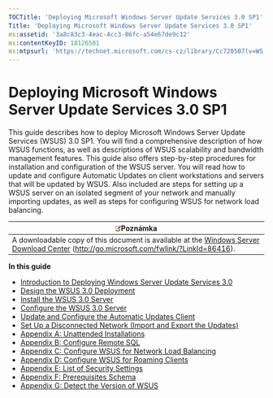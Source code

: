 ```yaml
---
TOCTitle: 'Deploying Microsoft Windows Server Update Services 3.0 SP1'
Title: 'Deploying Microsoft Windows Server Update Services 3.0 SP1'
ms:assetid: '3a8c83c3-4eac-4cc3-86fc-a54e67de9c12'
ms:contentKeyID: 18126501
ms:mtpsurl: 'https://technet.microsoft.com/cs-cz/library/Cc720507(v=WS.10)'
---
```


Deploying Microsoft Windows Server Update Services 3.0 SP1
==========================================================

This guide describes how to deploy Microsoft Windows Server Update Services (WSUS) 3.0 SP1. You will find a comprehensive description of how WSUS functions, as well as descriptions of WSUS scalability and bandwidth management features. This guide also offers step-by-step procedures for installation and configuration of the WSUS server. You will read how to update and configure Automatic Updates on client workstations and servers that will be updated by WSUS. Also included are steps for setting up a WSUS server on an isolated segment of your network and manually importing updates, as well as steps for configuring WSUS for network load balancing.

| ![](images/Cc720507.note(WS.10).gif)Poznámka                                                                                                               |
|-----------------------------------------------------------------------------------------------------------------------------------------------------------------------------------------|
| A downloadable copy of this document is available at the [Windows Server Download Center](http://go.microsoft.com/fwlink/?linkid=86416) (http://go.microsoft.com/fwlink/?LinkId=86416). |

**In this guide**

-   [Introduction to Deploying Windows Server Update Services 3.0](https://technet.microsoft.com/e15d2c45-a2a3-4ac2-96d4-b8cae5facf79)
-   [Design the WSUS 3.0 Deployment](https://technet.microsoft.com/45aa4ae3-31c8-4a0b-a472-c665052b2d37)
-   [Install the WSUS 3.0 Server](https://technet.microsoft.com/71ff9545-c2dd-4825-8aae-b442bbd07daa)
-   [Configure the WSUS 3.0 Server](https://technet.microsoft.com/fb7bffd7-8490-4ff0-a4c4-b8062c15b76c)
-   [Update and Configure the Automatic Updates Client](https://technet.microsoft.com/f02af94a-8a7b-49fc-9973-b576b942c5b9)
-   [Set Up a Disconnected Network (Import and Export the Updates)](https://technet.microsoft.com/348e3856-0b8b-4879-88fd-f791a9c9669c)
-   [Appendix A: Unattended Installations](https://technet.microsoft.com/89f11fc7-95b2-4ec4-b313-832b00fa315e)
-   [Appendix B: Configure Remote SQL](https://technet.microsoft.com/d7183651-b9fb-4288-a15f-33032c40ce2d)
-   [Appendix C: Configure WSUS for Network Load Balancing](https://technet.microsoft.com/b17d7555-81fd-4e32-8e8b-92b4c7922116)
-   [Appendix D: Configure WSUS for Roaming Clients](https://technet.microsoft.com/b97dce57-6a12-4135-88db-f83fa3debbb6)
-   [Appendix E: List of Security Settings](https://technet.microsoft.com/94d7ad52-2e22-46c6-b976-7a47cb956610)
-   [Appendix F: Prerequisites Schema](https://technet.microsoft.com/b79857ab-5037-47bc-bca9-65c3a755e4f5)
-   [Appendix G: Detect the Version of WSUS](https://technet.microsoft.com/2f276be4-f276-4bec-a565-c8757c6736b8)
